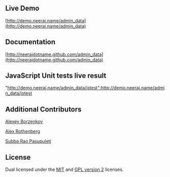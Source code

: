 ## Live Demo

[http://demo.neeraj.name/admin_data](http://demo.neeraj.name/admin_data)

## Documentation

[http://neerajdotname.github.com/admin_data](http://neerajdotname.github.com/admin_data)

## JavaScript Unit tests live result

"http://demo.neeraj.name/admin_data/jstest":http://demo.neeraj.name/admin_data/jstest

## Additional Contributors
[Alexey Borzenkov](http://github.com/snaury)

[Alex Rothenberg](http://github.com/alexrothenberg)

[Subba Rao Pasupuleti](http://github.com/subbarao)

## License
Dual licensed under the [MIT](http://github.com/jquery/jquery/blob/master/MIT-LICENSE.txt) and [GPL version 2](http://github.com/jquery/jquery/blob/master/GPL-LICENSE.txt) licenses.
